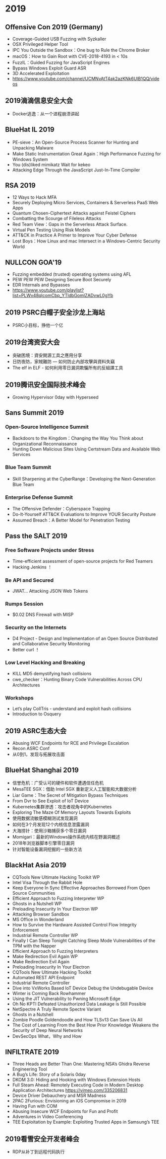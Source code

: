 # 2019

## Offensive Con 2019 (Germany)

- Coverage-Guided USB Fuzzing with Syzkaller
- OSX Privileged Helper Tool
- IPC You Outside the Sandbox：One bug to Rule the Chrome Broker
- macOS：How to Gain Root with CVE-2018-4193 in < 10s
- FuzzIL：Guided Fuzzing for JavaScript Engines
- Bypass Windows Exploit Guard ASR
- 3D Accelerated Exploitation
- <https://www.youtube.com/channel/UCMNvAtT4ak2azKNk6UlB1QQ/videos>

## 2019滴滴信息安全大会

- Docker逃逸：从一个进程崩溃讲起

## BlueHat IL 2019

- PE-sieve：An Open-Source Process Scanner for Hunting and Unpacking Malware
- Make Static Instrumentation Great Again：High Performance Fuzzing for Windows System
- You (dis)liked mimikatz Wait for kekeo
- Attacking Edge Through the JavaScript Just-In-Time Compiler

## RSA 2019

- 12 Ways to Hack MFA
- Securely Deploying Micro Services, Containers & Serverless PaaS Web Apps
- Quantum Chosen-Ciphertext Attacks against Feistel Ciphers 
- Combatting the Scourge of Fileless Attacks
- Red Team View：Gaps in the Serverless Attack Surface.
- Virtual Pen Testing Using Risk Models
- ATT&CK in Practice A Primer to Improve Your Cyber Defense
- Lost Boys：How Linux and mac Intersect in a Windows-Centric Security World

## NULLCON GOA'19

- Fuzzing embedded (trusted) operating systems using AFL
- PEW PEW PEW Designing Secure Boot Securely
- EDR Internals and Bypasses
- <https://www.youtube.com/playlist?list=PLWv48qIcomCbp_YTldbGomIZADvwL0gYb>

## 2019 PSRC白帽子安全沙龙上海站

- PSRC小目标，挣他一个亿

## 2019台湾资安大会

- 突破困境：資安開源工具之應用分享
- 日防夜防，家賊難防 — 如何防止內部攻擊與資料失竊
- The elf in ELF - 如何利用零日漏洞欺騙所有的反組譯工具

## 2019腾讯安全国际技术峰会

- Growing Hypervisor 0day with Hyperseed

## Sans Summit 2019

### Open-Source Intelligence Summit

- Backdoors to the Kingdom：Changing the Way You Think about Organizational Reconnaissance
- Hunting Down Malicious Sites Using Certstream Data and Available Web Services

### Blue Team Summit

- Skill Sharpening at the CyberRange：Developing the Next-Generation Blue Team

### Enterprise Defense Summit

- The Offensive Defender：Cyberspace Trapping
- Do-It-Yourself ATT&CK Evaluations to Improve YOUR Security Posture
- Assumed Breach：A Better Model for Penetration Testing

## Pass the SALT 2019

### Free Software Projects under Stress

- Time-efficient assessment of open-source projects for Red Teamers
- Hacking Jenkins ！

### Be API and Secured

- JWAT… Attacking JSON Web Tokens

### Rumps Session

- $0.02 DNS Firewall with MISP

### Security on the Internets

- D4 Project - Design and Implementation of an Open Source Distributed and Collaborative Security Monitoring
- Better curl ！

### Low Level Hacking and Breaking

- KILL MD5 demystifying hash collisions
- cwe_checker：Hunting Binary Code Vulnerabilities Across CPU Architectures

### Workshops

- Let’s play CollTris - understand and exploit hash collisions
- Introduction to Osquery

## 2019 ASRC生态大会

- Abusing WCF Endpoints for RCE and Privilege Escalation
- Recon ASRC Conf
- 从0到1，发现与拓展攻击面

## BlueHat Shanghai 2019

- 信誉危机：广受认可的硬件和软件遭遇信任危机
- MesaTEE SGX：借助 Intel SGX 重新定义人工智能和大数据分析
- Liar Game：The Secret of Mitigation Bypass Techniques
- From Dvr to See Exploit of IoT Device
- Kubernetes集群渗透：攻击者视角中的Kubernetes
- Exploring The Maze Of Memory Layouts Towards Exploits
- 使用数据流敏感模糊测试发现漏洞
- 如何在3个月发现12个内核信息泄露漏洞
- 大海捞针：使用沙箱捕获多个零日漏洞
- Momigari：最新的Windows操作系统内核在野漏洞概述
- 2018年浏览器脚本引擎零日漏洞
- 针对智能设备漏洞挖掘的一些新方法

## BlackHat Asia 2019

- CQTools New Ultimate Hacking Toolkit WP
- Intel Visa Through the Rabbit Hole
- Keep Everyone In Sync Effective Approaches Borrowed From Open Source Communities
- Efficient Approach to Fuzzing Interpreter WP
- Ghosts in a Nutshell WP
- Preloading Insecurity In Your Electron WP
- Attacking Browser Sandbox
- MS Office in Wonderland
- How to Survive the Hardware Assisted Control Flow Integrity Enforcement
- Industrial Remote Controller WP
- Finally I Can Sleep Tonight Catching Sleep Mode Vulnerabilities of the TPM with the Napper
- Efficient Approach to Fuzzing Interpreters
- Make Redirection Evil Again WP
- Make Redirection Evil Again
- Preloading Insecurity In Your Electron
- CQTools New Ultimate Hacking Toolkit
- Automated REST API Endpoint
- Industrial Remote Controller
- Dive into VxWorks Based IoT Device Debug the Undebugable Device
- Winter is Coming Back Rowhammer
- Using the JIT Vulnerability to Pwning Microsoft Edge
- Oh No KPTI Defeated Unauthorized Data Leakage is Still Possible
- NetSpectre A Truly Remote Spectre Variant
- Ghosts in a Nutshell
- Zombie Poodle Goldendoodle and How TLSv13 Can Save Us All
- The Cost of Learning From the Best How Prior Knowledge Weakens the Security of Deep Neural Networks
- DevSecOps What，Why and How

## INFILTRATE 2019

- Three Heads are Better Than One: Mastering NSA’s Ghidra Reverse Engineering Tool
- A Bug’s Life: Story of a Solaris 0day
- DKOM 3.0: Hiding and Hooking with Windows Extension Hosts
- Full Steam Ahead: Remotely Executing Code in Modern Desktop Application Architectures <https://vimeo.com/335206831>
- Device Driver Debauchery and MSR Madness
- 2PAC 2Furious: Envisioning an iOS Compromise in 2019
- Having Fun with COM
- Abusing Insecure WCF Endpoints for Fun and Profit
- Adventures in Video Conferencing
- TEE Exploitation by Example: Exploiting Trusted Apps in Samsung’s TEE

## 2019看雪安全开发者峰会

- RDP从补丁到远程代码执行